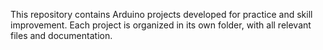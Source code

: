 This repository contains Arduino projects developed for practice and skill improvement. Each project is organized in its own folder, with all relevant files and documentation.
